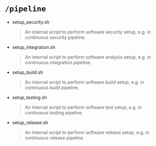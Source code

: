 # `/pipeline`

- setup_security.sh
  > An internal script to perform software security setup, e.g. in continuous security pipeline.

- setup_integration.sh
  > An internal script to perform software analysis setup, e.g. in continuous integration pipeline.

- setup_build.sh
  > An internal script to perform software build setup, e.g. in continuous build pipeline.

- setup_testing.sh
  > An internal script to perform software test setup, e.g. in continuous testing pipeline.

- setup_release.sh
  > An internal script to perform software release setup, e.g. in continuous release pipeline.